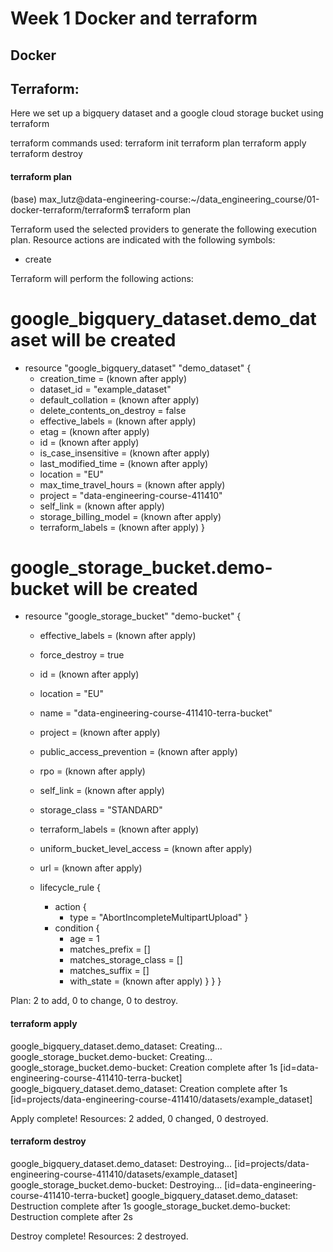 # Week 1 Docker and terraform

## Docker



## Terraform:

Here we set up a bigquery dataset and a google cloud storage bucket using terraform


terraform commands used:
	terraform init
	terraform plan
	terraform apply
	terraform destroy

#### terraform plan

(base) max_lutz@data-engineering-course:~/data_engineering_course/01-docker-terraform/terraform$ terraform plan

Terraform used the selected providers to generate the following execution plan. Resource actions are
indicated with the following symbols:
  + create

Terraform will perform the following actions:

  # google_bigquery_dataset.demo_dataset will be created
  + resource "google_bigquery_dataset" "demo_dataset" {
      + creation_time              = (known after apply)
      + dataset_id                 = "example_dataset"
      + default_collation          = (known after apply)
      + delete_contents_on_destroy = false
      + effective_labels           = (known after apply)
      + etag                       = (known after apply)
      + id                         = (known after apply)
      + is_case_insensitive        = (known after apply)
      + last_modified_time         = (known after apply)
      + location                   = "EU"
      + max_time_travel_hours      = (known after apply)
      + project                    = "data-engineering-course-411410"
      + self_link                  = (known after apply)
      + storage_billing_model      = (known after apply)
      + terraform_labels           = (known after apply)
    }

  # google_storage_bucket.demo-bucket will be created
  + resource "google_storage_bucket" "demo-bucket" {
      + effective_labels            = (known after apply)
      + force_destroy               = true
      + id                          = (known after apply)
      + location                    = "EU"
      + name                        = "data-engineering-course-411410-terra-bucket"
      + project                     = (known after apply)
      + public_access_prevention    = (known after apply)
      + rpo                         = (known after apply)
      + self_link                   = (known after apply)
      + storage_class               = "STANDARD"
      + terraform_labels            = (known after apply)
      + uniform_bucket_level_access = (known after apply)
      + url                         = (known after apply)

      + lifecycle_rule {
          + action {
              + type = "AbortIncompleteMultipartUpload"
            }
          + condition {
              + age                   = 1
              + matches_prefix        = []
              + matches_storage_class = []
              + matches_suffix        = []
              + with_state            = (known after apply)
            }
        }
    }

Plan: 2 to add, 0 to change, 0 to destroy.


#### terraform apply

google_bigquery_dataset.demo_dataset: Creating...
google_storage_bucket.demo-bucket: Creating...
google_storage_bucket.demo-bucket: Creation complete after 1s [id=data-engineering-course-411410-terra-bucket]
google_bigquery_dataset.demo_dataset: Creation complete after 1s [id=projects/data-engineering-course-411410/datasets/example_dataset]

Apply complete! Resources: 2 added, 0 changed, 0 destroyed.


#### terraform destroy

google_bigquery_dataset.demo_dataset: Destroying... [id=projects/data-engineering-course-411410/datasets/example_dataset]
google_storage_bucket.demo-bucket: Destroying... [id=data-engineering-course-411410-terra-bucket]
google_bigquery_dataset.demo_dataset: Destruction complete after 1s
google_storage_bucket.demo-bucket: Destruction complete after 2s

Destroy complete! Resources: 2 destroyed.

